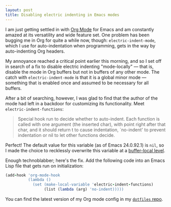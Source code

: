 ```yaml
---
layout: post
title: Disabling electric indenting in Emacs modes
---
```


I am just getting settled in with [Org Mode][1] for Emacs and am constantly amazed at its versatility and wide feature set. One problem has been bugging me in Org for quite a while now, though: `electric-indent-mode`, which I use for auto-indentation when programming, gets in the way by auto-indenting Org headers.

My annoyance reached a critical point earlier this morning, and so I set off in search of a fix to disable electric indenting "mode-locally" &mdash; that is, disable the mode in Org buffers but not in buffers of any other mode. The catch with `electric-indent-mode` is that it is a global minor mode &mdash; something that is enabled once and assumed to be necessary for all buffers.

After a bit of searching, however, I was glad to find that the author of the mode had left in a backdoor for customizing its functionality. Meet `electric-indent-functions`:

> Special hook run to decide whether to auto-indent.
> Each function is called with one argument (the inserted char), with point right after that char, and it should return t to cause indentation, `no-indent' to prevent indentation or nil to let other functions decide.

Perfect! The default value for this variable (as of Emacs 24.0.92.1) is `nil`, so I made the choice to recklessly overwrite this variable at a [buffer-local level][2].

Enough technoblabber; here's the fix. Add the following code into an Emacs Lisp file that gets run on initialization:

```ruby
(add-hook 'org-mode-hook
          (lambda ()
            (set (make-local-variable 'electric-indent-functions)
                 (list (lambda (arg) 'no-indent)))))
```

You can find the latest version of my Org mode config in my [`dotfiles` repo][3].

[1]: http://orgmode.org
[2]: http://www.gnu.org/software/emacs/manual/html_node/emacs/Locals.html
[3]: https://github.com/hans/dotfiles/blob/master/emacs.d/scripts/org.el

